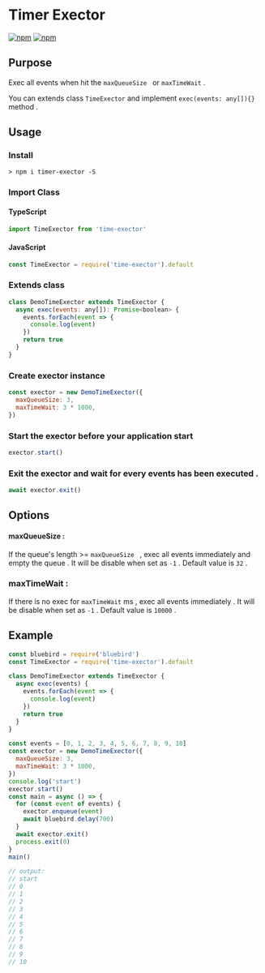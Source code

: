 # Timer Exector

[![npm](https://img.shields.io/npm/v/timer-exector.svg)](https://www.npmjs.com/package/timer-exector)
[![npm](https://img.shields.io/npm/dy/timer-exector.svg)](https://www.npmjs.com/package/timer-exector)

## Purpose

Exec all events when hit the `maxQueueSize ` or `maxTimeWait` .

You can extends class `TimeExector` and implement `exec(events: any[]){}` method .

## Usage

### Install

```
> npm i timer-exector -S
```

### Import Class

#### TypeScript

```ts
import TimeExector from 'time-exector'
```

#### JavaScript

```js
const TimeExector = require('time-exector').default
```

### Extends class

```js
class DemoTimeExector extends TimeExector {
  async exec(events: any[]): Promise<boolean> {
    events.forEach(event => {
      console.log(event)
    })
    return true
  }
}
```

### Create exector instance

```js
const exector = new DemoTimeExector({
  maxQueueSize: 3,
  maxTimeWait: 3 * 1000,
})
```

### Start the exector before your application start

```js
exector.start()
```

### Exit the exector and wait for every events has been executed .

```js
await exector.exit()
```

## Options

#### maxQueueSize : 

If the queue's length >= `maxQueueSize ` , exec all events immediately and empty the queue . It will be disable when set as `-1` . Default value is `32` .

### maxTimeWait : 

If there is no exec for `maxTimeWait` ms , exec all events immediately . It will be disable when set as `-1` . Default value is `10000` .

## Example

```js
const bluebird = require('bluebird')
const TimeExector = require('time-exector').default

class DemoTimeExector extends TimeExector {
  async exec(events) {
    events.forEach(event => {
      console.log(event)
    })
    return true
  }
}

const events = [0, 1, 2, 3, 4, 5, 6, 7, 8, 9, 10]
const exector = new DemoTimeExector({
  maxQueueSize: 3,
  maxTimeWait: 3 * 1000,
})
console.log('start')
exector.start()
const main = async () => {
  for (const event of events) {
    exector.enqueue(event)
    await bluebird.delay(700)
  }
  await exector.exit()
  process.exit(0)
}
main()

// output:
// start
// 0
// 1
// 2
// 3
// 4
// 5
// 6
// 7
// 8
// 9
// 10
```
